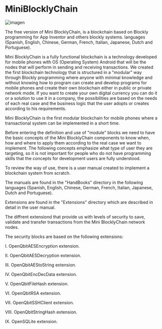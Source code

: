 # MiniBlocklyChain

![imagen](https://user-images.githubusercontent.com/60530547/86207891-1ea4d080-bb35-11ea-84d2-1b9aee22cf97.png)


The free version of Mini BlocklyChain, is a blockchain based on Blockly programming for App Inventor and others blockly systems. languages ​​(Spanish, English, Chinese, German, French, Italian, Japanese, Dutch and Portuguese).

Mini BlocklyChain is a fully functional blockchain is a technology developed for mobile phones with OS (Operating System) Android that will be the nodes that will perform in sending and receiving transactions. We created the first blockchain technology that is structured in a "modular" way through Blockly programming where anyone with minimal knowledge and without knowing how to program can create and develop programs for mobile phones and create their own blockchain either in public or private network mode. If you want to create your own digital currency you can do it or a solution to use it in a company, the possibilities are based on the needs of each real case and the business logic that the user adopts or creates according to his requirements.

Mini BlocklyChain is the first modular blockchain for mobile phones where a transactional system can be implemented in a short time.

Before entering the definition and use of "module" blocks we need to have the basic concepts of the Mini BlocklyChain components to know when, how and where to apply them according to the real case we want to implement.
The following concepts emphasize what type of user they are targeting, so it is not important for people who do not have programming skills that the concepts for development users are fully understood. 

To review the way of use, there is a user manual created to implement a blockchain system from scratch.

The manuals are found in the "HandBooks" directory in the following languages ​​(Spanish, English, Chinese, German, French, Italian, Japanese, Dutch and Portuguese).

Extensions are found in the "Extensions" directory which are described in detail in the user manual.

The diffrent extensiond that provide us with levels of security to save, validate and transfer transactions from the Mini BlocklyChain network nodes.

The security blocks are based on the following extensions:

I.	  OpenQbitAESEncryption extension.

II.	  OpenQbitAESDecryption extension.

III.	OpenQbitAEStoString extension.

IV.	  OpenQbitEncDecData extension.

V.	  OpenQbitFileHash extension.

VI.	  OpenQbitRSA extension.

VII.	OpenQbitSSHClient extension.

VIII.	OpenQbitStringHash extension.

IX.	  OpenSQLite extension.

